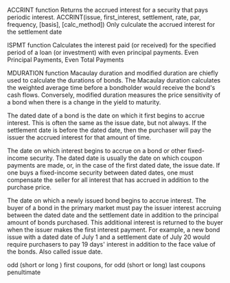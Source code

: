 ACCRINT function
  Returns the accrued interest for a security that pays periodic interest.
  ACCRINT(issue, first_interest, settlement, rate, par, frequency, [basis], [calc_method])
  Only culculate the accrued interest for the settlement date


ISPMT function
  Calculates the interest paid (or received) for the specified period of a loan (or investment) with even principal payments.
  Even Principal Payments, Even Total Payments


MDURATION function
  Macaulay duration and modified duration are chiefly used to calculate the durations of bonds. The Macaulay duration calculates the
  weighted average time before a bondholder would receive the bond's cash flows. Conversely, modified duration measures the price
  sensitivity of a bond when there is a change in the yield to maturity.

The dated date of a bond is the date on which it first begins to accrue interest. This is often the same as the issue date, but not always. If the settlement date is before the dated date, then the purchaser will pay the issuer the accrued interest for that amount of time.

The date on which interest begins to accrue on a bond or other fixed-income security. The dated date is usually the date on which coupon payments are made, or, in the case of the first dated date, the issue date. If one buys a fixed-income security between dated dates, one must compensate the seller for all interest that has accrued in addition to the purchase price.

The date on which a newly issued bond begins to accrue interest. The buyer of a bond in the primary market must pay the issuer interest accruing between the dated date and the settlement date in addition to the principal amount of bonds purchased. This additional interest is returned to the buyer when the issuer makes the first interest payment. For example, a new bond issue with a dated date of July 1 and a settlement date of July 20 would require purchasers to pay 19 days' interest in addition to the face value of the bonds. Also called issue date.

odd (short or long ) first coupons, for odd (short or long) last coupons
penultimate
